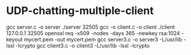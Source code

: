 # UDP-chatting-multiple-client
gcc server.c -o server
./server 32505
 gcc -o client.c -o client
./client 127.0.0.1 32505
openssl req -x509 -nodes -days 365 -newkey rsa:1024 -keyout mycert.pem -out mycert.pem 
gcc server3.c -o server3 -L/usr/lib -lssl -lcrypto
gcc client3.c -o client3 -L/usr/lib -lssl -lcrypto
